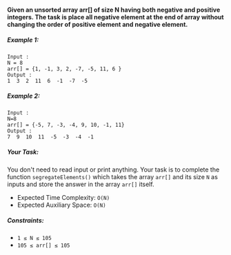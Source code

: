 #### Given an unsorted array arr[] of size N having both negative and positive integers. The task is place all negative element at the end of array without changing the order of positive element and negative element.

 

##### Example 1:
```
Input : 
N = 8
arr[] = {1, -1, 3, 2, -7, -5, 11, 6 }
Output : 
1  3  2  11  6  -1  -7  -5
```
##### Example 2:
```
Input : 
N=8
arr[] = {-5, 7, -3, -4, 9, 10, -1, 11}
Output :
7  9  10  11  -5  -3  -4  -1
``` 

##### Your Task:  
You don't need to read input or print anything. Your task is to complete the function `segregateElements()` which takes the array `arr[]` and its size `N` as inputs and store the answer in the array `arr[]` itself.

 

- Expected Time Complexity: `O(N)`
- Expected Auxiliary Space: `O(N)`
 


##### Constraints:
- `1 ≤ N ≤ 105`
- `105 ≤ arr[] ≤ 105`